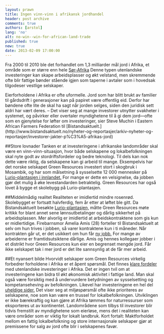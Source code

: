 ```yaml
---
layout: prawn
title: Ingen vinn-vinn i afrikansk jordhandel
header: post archive
comments: true
authors: [arstol]
lang: 'no'
alt: no-win--win-for-african-land-trade
published: true
new: true
date: 2013-02-09 17:00:00
---
```


<section class="ingress">
<p class="pre">
Fra 2000 til 2010 ble det forhandlet om 1,3 milliarder mål jord i Afrika, et område som er større enn hele <a href="http://www.bistandsaktuelt.no/nyheter-og-reportasjer/arkiv-nyheter-og-reportasjer/millioner-av-m%C3%A5l-jord-p%C3%A5-utenlandske-hender">Sør-Afrika</a> Denne typen utenlandske investeringer kan skape arbeidsplasser og økt velstand, men skremmende ofte blir fattige bønder stående igjen som taperne i avtaler som i hovedsak tilgodeser vestlige selskaper. 
</p>
</section>
Eierforholdene i Afrika er ofte uformelle. Jord som har blitt brukt av familier til gårdsdrift i generasjoner kan på papiret være offentlig eid. Derfor har bøndene ofte lite de skal ha sagt når jorden selges, siden den juridisk sett aldri har vært deres. 
– Det viser seg at mange investorer utnytter svakheter i systemet, og påvirker eller overtaler myndighetene til å gi dem jord—ofte som en gjenytelse for løfter om investeringer, sier Steve Muchin i Eastern African Farmers Federation til [Bistandsaktuelt.](http://www.bistandsaktuelt.no/nyheter-og-reportasjer/arkiv-nyheter-og-reportasjer/investorer-jakter-p%C3%A5-afrikas-jord) 

##Store lovnader
Tanken er at investeringene i afrikanske landområder skal være en vinn-vinn-situasjon, hvor både selskapene og lokalbefolkningen skal nyte godt av stordriftsfordeler og bedre teknologi. Til dels kan nok dette være riktig, da selskapene kan gi arbeid til mange. Eksempelvis har det norske selskapet Green Resources investert stort i skogbruk i Mosambik, og har som målsetning å sysselsette 12 000 mennesker på [Lurio-plantasjen i innlandet.](http://www.bistandsaktuelt.no/nyheter-og-reportasjer/arkiv-nyheter-og-reportasjer/luftige-l%C3%B8fter-p%C3%A5-lands-bygda) For mange er dette en velsignelse, da jobben gjør det mulig å øke levestandarden betraktelig. Green Resources har også lovet å bygge et skolebygg på Lurio-plantasjen.

##Middelmådig realitet
Realiteten er imidlertid mindre rosenrød. Skolebygget er fortsatt halvferdig, fem år etter at løftet ble gitt. Da Bistandsaktuelt besøkte [Lurio-plantasjen,](http://www.bistandsaktuelt.no/nyheter-og-reportasjer/arkiv-nyheter-og-reportasjer/luftige-l%C3%B8fter-p%C3%A5-lands-bygda) måtte Green Resources møte kritikk for blant annet sene lønnsutbetalinger og dårlig sikkerhet på arbeidsplassen. Mer alvorlig er imidlertid at arbeidskontraktene som gis kun er midlertidige. Firebarnsmor Amelia Amis (28) forteller til Bistandsaktuelt at selv om hun trives i jobben, så varer kontraktene kun i ti måneder. Når kontrakten går ut, er det usikkert om hun får [ny jobb.](http://www.bistandsaktuelt.no/nyheter-og-reportasjer/arkiv-nyheter-og-reportasjer/luftige-l%C3%B8fter-p%C3%A5-lands-bygda) For mange av arbeiderne er framtidsutsiktene dårlige. Amis og hennes kollegaer jobber i et distrikt hvor Green Resources kun eier en begrenset mengde jord. Får ikke selskapet tak i mer jord er det lite sannsynlig at de får mer arbeid. 

##Et nyansert bilde
Hvorvidt selskaper som Green Resources virkelig forbedrer forholdene i Afrika er et åpent spørsmål. Det finnes [klare fordeler](http://www.bistandsaktuelt.no/nyheter-og-reportasjer/arkiv-nyheter-og-reportasjer/tror-p%C3%A5-investeringsboom) med utenlandske investeringer i Afrika. Det er ingen tvil om at investeringene kan bidra til økt økonomisk aktivitet i fattige land. Man skal også være forsiktig med å undervurdere betydningen av sysselsetting og kompetanseheving av befolkningen. Likevel har investeringene en hel del [uheldige sider.](http://www.bistandsaktuelt.no/nyheter-og-reportasjer/arkiv-nyheter-og-reportasjer/tror-p%C3%A5-investeringsboom) Det viser seg at miljøspørsmål ofte ikke prioriteres av selskapene, noe som kan være en trussel for lokalbefolkningen. Utviklingen er ikke bærekraftig og kan gjøre at Afrika tømmes for naturressurser som eksporteres ut av kontinentet. Landområdene som tilbys til investorer blir tidvis fremstilt av myndighetene som eierløse, mens det i realiteten kan være områder som er viktig for lokalt landbruk. Kort fortalt: Maktforholdet mellom en fattig lokalbefolkning og store internasjonale selskaper gjør at premissene for salg av jord ofte blir i selskapenes favør. 
